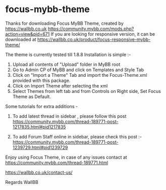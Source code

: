 # focus-mybb-theme

Thanks for downloading Focus MyBB Theme, created by https://wallbb.co.uk
https://community.mybb.com/mods.php?action=view&pid=671
If you are looking for responsive version, it can be downloaded at 
https://wallbb.co.uk/product/focus-responsive-mybb-theme/

The theme is currently tested till 1.8.8
Installation is simple :-
1. Upload all contents of "Upload" folder in MyBB root
2. Go to Admin CP of MyBB and click on Templates and Style Tab
3. Click on "Import a Theme" Tab and import the Focus-Theme.xml provided with this package.
4. Click on Import Theme after selecting the xml
5. Select Themes from left tab and from Controls on Right side, Set Focus Theme as Default.

Some tutorials for extra additions -

1. To add latest thread in sidebar , please follow this post
https://community.mybb.com/thread-189771-post-1217835.html#pid1217835

2. To add Forum Staff online in sidebar, please check this post :-
https://community.mybb.com/thread-189771-post-1239729.html#pid1239729

Enjoy using Focus Theme, in case of any issues contact at
https://community.mybb.com/thread-189771.html

https://wallbb.co.uk/contact-us/

Regards
WallBB
